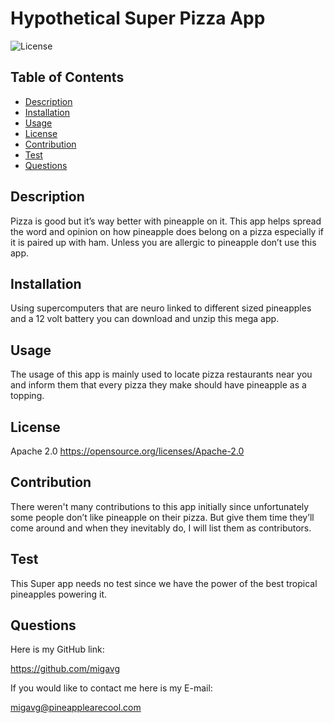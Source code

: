# Hypothetical Super Pizza App 

  ![License](https://img.shields.io/badge/License-Apache_2.0-blue.svg)

## Table of Contents
- [Description](#description)
- [Installation](#installation)
- [Usage](#usage)
- [License](#license)
- [Contribution](#contribution)
- [Test](#test)
- [Questions](#questions)


## Description 

Pizza is good but it’s way better with pineapple on it. This app helps spread the word and opinion on how pineapple does belong on a pizza especially if it is paired up with ham. Unless you are allergic to pineapple don’t use this app. 


## Installation

Using supercomputers that are neuro linked to different sized pineapples and a 12 volt battery you can download and unzip this mega app. 

## Usage

The usage of this app is mainly used to locate pizza restaurants near you and inform them that every pizza they make should have pineapple as a topping. 


## License
    
  Apache 2.0 https://opensource.org/licenses/Apache-2.0 


## Contribution

There weren't many contributions to this app initially since unfortunately some people don’t like pineapple on their pizza. But give them time they’ll come around and when they inevitably do, I will list them as contributors. 


## Test

This Super app needs no test since we have the power of the best tropical pineapples powering it. 


## Questions

Here is my GitHub link:

https://github.com/migavg

If you would like to contact me here is my E-mail:

migavg@pineapplearecool.com 


